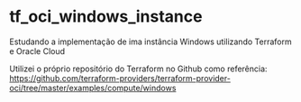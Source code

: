# tf_oci_windows_instance
Estudando a implementação de ima instância Windows utilizando Terraform e Oracle Cloud

Utilizei o próprio repositório do Terraform no Github como referência:
https://github.com/terraform-providers/terraform-provider-oci/tree/master/examples/compute/windows